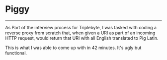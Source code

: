 # Piggy
---

As Part of the interview process for Triplebyte, I was tasked with coding a reverse proxy from scratch that, when given a URI as part 
of an incoming HTTP request, would return that URI with all English translated to Pig Latin. 

This is what I was able to come up with in 42 minutes. It's ugly but functional. 

